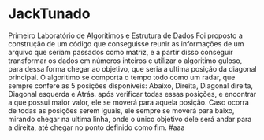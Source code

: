 # JackTunado
Primeiro Laboratório de Algorítimos e Estrutura de Dados
Foi proposto a construção de um código que conseguisse reunir as informações de um arquivo que seriam passados como matriz,
e a partir disso conseguir transformar os dados em números inteiros e utilizar o algoritimo guloso, para dessa forma chegar ao objetivo,
que seria a ultima posição da diagonal principal. 
O algoritimo se comporta o tempo todo como um radar, que sempre confere as 5 posições disponíveis: Abaixo, Direita, Diagonal direita, Diagonal esquerda e Atrás.
após verificar todas essas posições, e encontrar a que possui maior valor, ele se moverá para aquela posição.
Caso ocorra de todas as posições serem iguais, ele sempre se moverá para baixo, mirando chegar na ultima linha, onde o único objetivo dele será andar para a direita,
até chegar no ponto definido como fim.
#aaa


